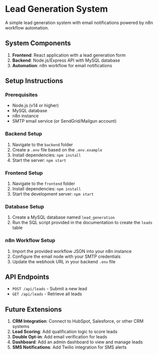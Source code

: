# Lead Generation System

A simple lead generation system with email notifications powered by n8n workflow automation.

## System Components

1. **Frontend**: React application with a lead generation form
2. **Backend**: Node.js/Express API with MySQL database
3. **Automation**: n8n workflow for email notifications

## Setup Instructions

### Prerequisites

- Node.js (v14 or higher)
- MySQL database
- n8n instance
- SMTP email service (or SendGrid/Mailgun account)

### Backend Setup

1. Navigate to the `backend` folder
2. Create a `.env` file based on the `.env.example`
3. Install dependencies: `npm install`
4. Start the server: `npm start`

### Frontend Setup

1. Navigate to the `frontend` folder
2. Install dependencies: `npm install`
3. Start the development server: `npm start`

### Database Setup

1. Create a MySQL database named `lead_generation`
2. Run the SQL script provided in the documentation to create the `leads` table

### n8n Workflow Setup

1. Import the provided workflow JSON into your n8n instance
2. Configure the email node with your SMTP credentials
3. Update the webhook URL in your backend `.env` file

## API Endpoints

- `POST /api/leads` - Submit a new lead
- `GET /api/leads` - Retrieve all leads

## Future Extensions

1. **CRM Integration**: Connect to HubSpot, Salesforce, or other CRM systems
2. **Lead Scoring**: Add qualification logic to score leads
3. **Double Opt-in**: Add email verification for leads
4. **Dashboard**: Add an admin dashboard to view and manage leads
5. **SMS Notifications**: Add Twilio integration for SMS alerts
